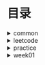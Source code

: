 # 目录 #

<details>
<summary>common</summary>
  
 * [DoubleEndNode](./src/main/java/org/lql/common/DoubleEndNode.java)
 * [ListNode](./src/main/java/org/lql/common/ListNode.java)
  
</details>


<details>
<summary>leetcode</summary>
  
  * [MergeOrderedArray-88. 合并两个有序数组](./src/main/java/org/lql/leetcode/MergeOrderedArray.java)【day001】
  * [ReverseList-206 反转链表](./src/main/java/org/lql/leetcode/ReverseList.java)【day002】
  * [HasCycle-141. 环形链表](./src/main/java/org/lql/leetcode/HasCycle.java)【day003】
  * [DetectCycle-142. 环形链表](./src/main/java/org/lql/leetcode/DetectCycle.java)【day004】
  * [Valid-20. 有效的括号](./src/main/java/org/lql/leetcode/Valid.java)【day005】
  * [ReverseGroup-25. K 个一组翻转链表](./src/main/java/org/lql/leetcode/ReverseGroup.java)【day006】
  * [MinStack-155. 最小栈](./src/main/java/org/lql/leetcode/MinStack.java)【day007】
  * [TwoSum-1. 两数之和](./src/main/java/org/lql/leetcode/TwoSum.java)【day008】
  
  * [LeetCode](./src/main/java/org/lql/leetcode/LeetCode.md)
  
</details>

<details>
<summary>practice</summary>

  * [==========week-001==========]
  * [Calculate-224. 基本计算器](./src/main/java/org/lql/practice/week01/Calculate.java)【待完成】
  * [EvalRPN-150. 逆波兰表达式求值](./src/main/java/org/lql/practice/week01/EvalRPN.java)【待完成】
  * [LargestRectangleArea-84. 柱状图中最大的矩形](./src/main/java/org/lql/practice/week01/LargestRectangleArea.java)【待完成】
  * [MaxSlidingWindow-239. 滑动窗口最大值](./src/main/java/org/lql/practice/week01/MaxSlidingWindow.java)【待完成】
  * [MoveZeroes-283. 移动零](./src/main/java/org/lql/practice/week01/MoveZeroes.java)【待完成】
  * [NeighborSearch-邻值查找](./src/main/java/org/lql/practice/week01/NeighborSearch.java)【待完成】
  * [RemoveDuplicates-26. 删除有序数组中的重复项 ](./src/main/java/org/lql/practice/week01/RemoveDuplicates.java)【待完成】
  * [Trap-42. 接雨水](./src/main/java/org/lql/practice/week01/Trap.java)【待完成】
      
  * [==========week-002==========]
    

  * [==========week-003==========]
    

  * [==========week-004==========]
    

  * [==========week-005==========]
    

  * [==========week-006==========]
    

  * [==========week-007==========]
    

  * [==========week-008==========]
    

  * [==========week-009==========]
    

  * [==========week-010==========]


</details>
<details>
<summary>week01</summary>
  
  * [MaximalRectangle-85. 最大矩形](./src/main/java/org/lql/week01/MaximalRectangle.java)【待完成】
  * [MergeOrderedList-21 合并两个有序链表](./src/main/java/org/lql/week01/MergeOrderedList.java)【已完成】
  * [MyCircularDeque-641. 设计循环双端队列](./src/main/java/org/lql/week01/MyCircularDeque.java)【已完成】
  * [PlusOne-1. 加一](./src/main/java/org/lql/week01/PlusOne.java)【已完成】
  
</details>
